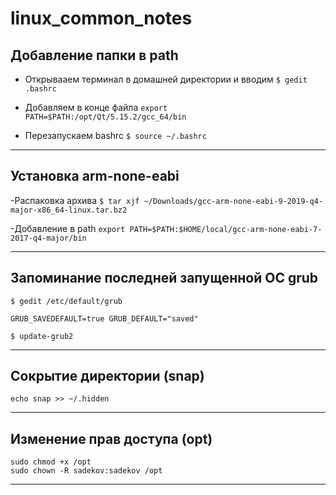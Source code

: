 # linux_common_notes
## Добавление папки в path
- Открывааем терминал в домашней директории и вводим
`$ gedit .bashrc`

- Добавляем в конце файла
`export PATH=$PATH:/opt/Qt/5.15.2/gcc_64/bin`

- Перезапускаем bashrc
`$ source ~/.bashrc`

---

## Установка arm-none-eabi
-Распаковка архива
`$ tar xjf ~/Downloads/gcc-arm-none-eabi-9-2019-q4-major-x86_64-linux.tar.bz2`

-Добавление в path
`export PATH=$PATH:$HOME/local/gcc-arm-none-eabi-7-2017-q4-major/bin`

---

## Запоминание последней запущенной ОС grub

`$ gedit /etc/default/grub`

`GRUB_SAVEDEFAULT=true
 GRUB_DEFAULT="saved"`

`$ update-grub2`

---

## Сокрытие директории (snap)

`echo snap >> ~/.hidden`

---
## Изменение прав доступа (opt)

`sudo chmod +x /opt`\
`sudo chown -R sadekov:sadekov /opt`

---
